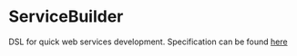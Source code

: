 ServiceBuilder
==============

DSL for quick web services development. Specification can be found [here](https://github.com/romanoff/servicebuilder-spec)
